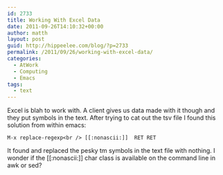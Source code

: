 ```yaml
---
id: 2733
title: Working With Excel Data
date: 2011-09-26T14:10:32+00:00
author: matth
layout: post
guid: http://hippeelee.com/blog/?p=2733
permalink: /2011/09/26/working-with-excel-data/
categories:
  - AtWork
  - Computing
  - Emacs
tags:
  - text
---
```

Excel is blah to work with. A client gives us data made with it though and they put symbols in the text. After trying to cat out the tsv file I found this solution from within emacs:

`M-x replace-regexp<br />
[[:nonascii:]]  RET RET`

It found and replaced the pesky tm symbols in the text file with nothing. I wonder if the [[:nonascii:]] char class is available on the command line in awk or sed?